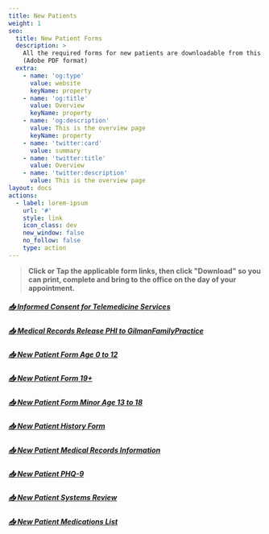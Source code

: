 ```yaml
---
title: New Patients
weight: 1
seo:
  title: New Patient Forms
  description: >
    All the required forms for new patients are downloadable from this page
    (Adobe PDF format)
  extra:
    - name: 'og:type'
      value: website
      keyName: property
    - name: 'og:title'
      value: Overview
      keyName: property
    - name: 'og:description'
      value: This is the overview page
      keyName: property
    - name: 'twitter:card'
      value: summary
    - name: 'twitter:title'
      value: Overview
    - name: 'twitter:description'
      value: This is the overview page
layout: docs
actions:
  - label: lorem-ipsum
    url: '#'
    style: link
    icon_class: dev
    new_window: false
    no_follow: false
    type: action
---
```

> **Click or Tap the applicable form links, then click "Download" so you can print, complete and bring to the office on the day of your appointment.**

##### [**📥  Informed Consent for Telemedicine Services**](https://github.com/erik1968/gilman-family-practice/blob/347b25e12d582e63a876c8cc9d997856c86290fd/public/forms/new-patients/Informed_Consent_for_Telemedicine_Services.pdf)

##### [**📥 Medical Records Release PHI to GilmanFamilyPractice**](https://github.com/erik1968/gilman-family-practice/blob/347b25e12d582e63a876c8cc9d997856c86290fd/public/forms/new-patients/Medical_Records_Release_PHI_to_GilmanFP.pdf)

##### [**📥 New Patient Form Age 0 to 12**](https://github.com/erik1968/gilman-family-practice/blob/347b25e12d582e63a876c8cc9d997856c86290fd/public/forms/new-patients/New_Patient_Form_Minor_Age\_0-12.pdf)

##### [**📥 New Patient Form 19+**](https://github.com/erik1968/gilman-family-practice/blob/347b25e12d582e63a876c8cc9d997856c86290fd/public/forms/new-patients/New_Patient_Form_Adults_Age\_19-and-Older.pdf)

##### [**📥 New Patient Form Minor Age 13 to 18**](https://github.com/erik1968/gilman-family-practice/blob/347b25e12d582e63a876c8cc9d997856c86290fd/public/forms/new-patients/New_Patient_Form_Minor_Age\_13-18.pdf)

##### [**📥 New Patient History Form**](https://github.com/erik1968/gilman-family-practice/blob/347b25e12d582e63a876c8cc9d997856c86290fd/public/forms/new-patients/New_Patient_History_Form.pdf)

##### [**📥 New Patient Medical Records Information**](https://github.com/erik1968/gilman-family-practice/blob/347b25e12d582e63a876c8cc9d997856c86290fd/public/forms/new-patients/New_Patient_Medical_Records_Info.pdf)

##### [**📥 New Patient PHQ-9**](https://github.com/erik1968/gilman-family-practice/blob/347b25e12d582e63a876c8cc9d997856c86290fd/public/forms/new-patients/New_Patient_PHQ-9.pdf)

##### [**📥 New Patient Systems Review**](https://github.com/erik1968/gilman-family-practice/blob/347b25e12d582e63a876c8cc9d997856c86290fd/public/forms/new-patients/New_Patient_Systems_Review.pdf)

##### [**📥 New Patient Medications List**](https://github.com/erik1968/gilman-family-practice/blob/347b25e12d582e63a876c8cc9d997856c86290fd/public/forms/new-patients/New_Patient_Medication_List.pdf)
